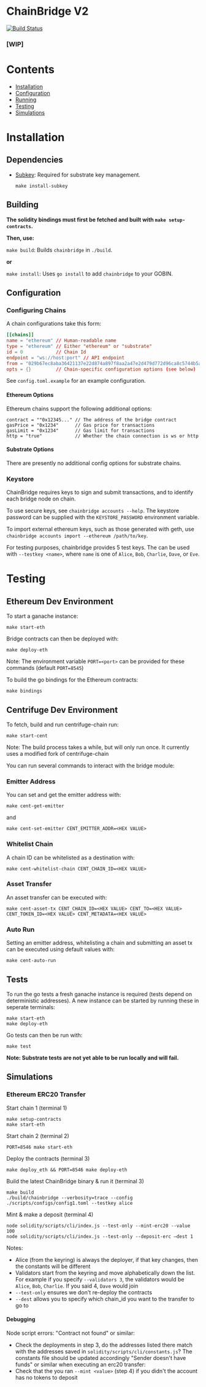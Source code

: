# ChainBridge V2

[![Build Status](https://travis-ci.com/ChainSafe/ChainBridgeV2.svg?branch=master)](https://travis-ci.com/ChainSafe/ChainBridgeV2)

<h3><b>[WIP]</b></h3>

# Contents

- [Installation](#installation)
- [Configuration](#configuration)
- [Running](#running)
- [Testing](#testing)
- [Simulations](#simulations)

# Installation

## Dependencies

- [Subkey](https://github.com/paritytech/substrate): 
Required for substrate key management.

  `make install-subkey`


## Building

**The solidity bindings must first be fetched and built with `make setup-contracts`.**

**Then, use:**

`make build`: Builds `chainbridge` in `./build`.

**or**

`make install`: Uses `go install` to add `chainbridge` to your GOBIN.

## Configuration

### Configuring Chains

A chain configurations take this form:
```toml
[[chains]]
name = "ethereum" // Human-readable name
type = "ethereum" // Either "ethereum" or "substrate"
id = 0            // Chain Id
endpoint = "ws://host:port" // API endpoint
from = "029b67ec8aba36421137e22d874a897f8aa2a47e2d479d772d96ca8c5744b5a95c" // Public key of desired key, not required for test keys
opts = {}         // Chain-specific configuration options (see below)
```

See `config.toml.example` for an example configuration. 

#### Ethereum Options

Ethereum chains support the following additional options:

```
contract = ""0x12345..." // The address of the bridge contract
gasPrice = "0x1234"      // Gas price for transactions 
gasLimit = "0x1234"      // Gas limit for transactions
http = "true"            // Whether the chain connection is ws or http
```

#### Substrate Options

There are presently no additional config options for substrate chains.

### Keystore

ChainBridge requires keys to sign and submit transactions, and to identify each bridge node on chain.

To use secure keys, see `chainbridge accounts --help`. The keystore password can be supplied with the `KEYSTORE_PASSWORD` environment variable.

To import external ethereum keys, such as those generated with geth, use `chainbridge accounts import --ethereum /path/to/key`. 

For testing purposes, chainbridge provides 5 test keys. The can be used with `--testkey <name>`, where `name` is one of `Alice`, `Bob`, `Charlie`, `Dave`, or `Eve`. 

# Testing

## Ethereum Dev Environment 

To start a ganache instance:
```
make start-eth
```

Bridge contracts can then be deployed with:
```
make deploy-eth
```

Note: The environment variable `PORT=<port>` can be provided for these commands (default `PORT=8545`)

To build the go bindings for the Ethereum contracts:
```
make bindings
```

## Centrifuge Dev Environment

To fetch, build and run centrifuge-chain run:
```
make start-cent
```

Note: The build process takes a while, but will only run once. It currently uses a modified fork of centrifuge-chain

You can run several commands to interact with the bridge module:

### Emitter Address

You can set and get the emitter address with:
 ```
 make cent-get-emitter
``` 
and 
```
make cent-set-emitter CENT_EMITTER_ADDR=<HEX VALUE>
```
### Whitelist Chain

A chain ID can be whitelisted as a destination with:

```
make cent-whitelist-chain CENT_CHAIN_ID=<HEX VALUE>
```

### Asset Transfer

An asset transfer can be executed with:

```
make cent-asset-tx CENT_CHAIN_ID=<HEX VALUE> CENT_TO=<HEX VALUE> CENT_TOKEN_ID=<HEX VALUE> CENT_METADATA=<HEX VALUE>
```

### Auto Run

Setting an emitter address, whitelisting a chain and submitting an asset tx can be executed using default values with:
```
make cent-auto-run 
```

## Tests

To run the go tests a fresh ganache instance is required (tests depend on deterministic addresses). 
A new instance can be started by running these in seperate terminals:
```
make start-eth
make deploy-eth
```
Go tests can then be run with:
```
make test
```

**Note: Substrate tests are not yet able to be run locally and will fail.**

## Simulations
### Ethereum ERC20 Transfer
Start chain 1 (terminal 1)
```shell
make setup-contracts
make start-eth
```
Start chain 2 (terminal 2)
```shell
PORT=8546 make start-eth
```
Deploy the contracts (terminal 3)
```shell
make deploy_eth && PORT=8546 make deploy-eth
```
Build the latest ChainBridge binary & run it (terminal 3)
```shell
make build
./build/chainbridge --verbosity=trace --config ./scripts/configs/config1.toml --testkey alice
```
Mint & make a deposit (terminal 4)
```shell
node solidity/scripts/cli/index.js --test-only --mint-erc20 --value 100
node solidity/scripts/cli/index.js --test-only --deposit-erc —dest 1
```

Notes: 
- Alice (from the keyring) is always the deployer, if that key changes, then the constants will be different
- Validators start from the keyring and move alphabetically down the list. For example if you specify `--validators 3`, the validators would be `Alice`, `Bob`, `Charlie`. If you said 4, `Dave` would join
- `--test-only` ensures we don't re-deploy the contracts
- `--dest` allows you to specify which chain_id you want to the transfer to go to

#### Debugging
Node script errors:
"Contract not found" or similar:
- Check the deployments in step 3, do the addresses listed there match with the addresses saved in `solidity/scripts/cli/constants.js`? The constants file should be updated accordingly
"Sender doesn't have funds" or similar when executing an erc20 transfer:
- Check that the you ran `--mint <value>` (step 4) if you didn't the account has no tokens to deposit
